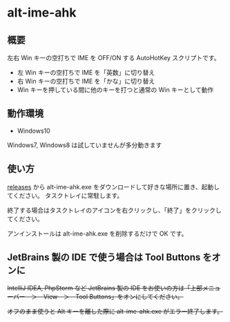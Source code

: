 # alt-ime-ahk

## 概要

左右 Win キーの空打ちで IME を OFF/ON する AutoHotKey スクリプトです。

* 左 Win キーの空打ちで IME を「英数」に切り替え
* 右 Win キーの空打ちで IME を「かな」に切り替え
* Win キーを押している間に他のキーを打つと通常の Win キーとして動作

## 動作環境

* Windows10

Windows7, Windows8 は試していませんが多分動きます

## 使い方

[releases](https://github.com/remew/win-ime-ahk/releases) から alt-ime-ahk.exe をダウンロードして好きな場所に置き、起動してください。 タスクトレイに常駐します。

終了する場合はタスクトレイのアイコンを右クリックし、「終了」をクリックしてください。

アンインストールは alt-ime-ahk.exe を削除するだけで OK です。

## JetBrains 製の IDE で使う場合は Tool Buttons をオンに

~~IntelliJ IDEA, PhpStorm など JetBrains 製の IDE をお使いの方は「上部メニューバー　＞　View　＞　Tool Buttons」をオンにしてください。~~

~~オフのまま使うと Alt キーを離した際に alt-ime-ahk.exe がエラー終了します。~~

